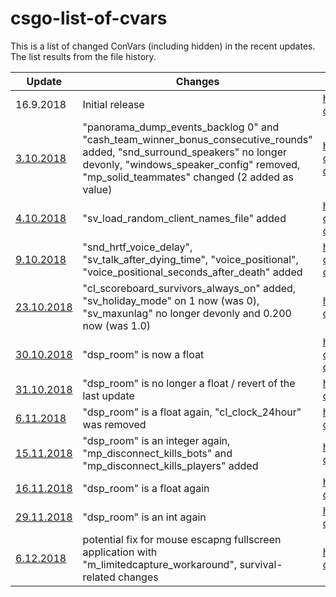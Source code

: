 # csgo-list-of-cvars

This is a list of changed ConVars (including hidden) in the recent updates. The list results from the file history.

| Update | Changes | Link |
| ------------- | ------------- | ------------- |
| 16.9.2018 | Initial release | https://github.com/funeralchris/csgo-list-of-cvars/blob/faf896ff13f61c9ab837ebe3e4375d47805dd682/cvars_all.log |
| [3.10.2018](http://blog.counter-strike.net/index.php/2018/10/21286/) | "panorama_dump_events_backlog 0" and "cash_team_winner_bonus_consecutive_rounds" added, "snd_surround_speakers" no longer devonly, "windows_speaker_config" removed, "mp_solid_teammates" changed (2 added as value)| https://github.com/funeralchris/csgo-list-of-cvars/commit/c944a5c69f5f689b5092ae3ac607661ce609badb#diff-ca2066e640294151d6fb370d1944ab19 |
| [4.10.2018](http://blog.counter-strike.net/index.php/2018/10/21312/) | "sv_load_random_client_names_file" added | https://github.com/funeralchris/csgo-list-of-cvars/commit/287893bf3de5ef5c897e2404ca421dd9581933bc#diff-ca2066e640294151d6fb370d1944ab19 |
| [9.10.2018](http://blog.counter-strike.net/index.php/2018/10/21333/) | "snd_hrtf_voice_delay", "sv_talk_after_dying_time", "voice_positional", "voice_positional_seconds_after_death" added | https://github.com/funeralchris/csgo-list-of-cvars/commit/cec2951ed09be9276a1b3cef8b37c512f0fcc9a6#diff-ca2066e640294151d6fb370d1944ab19 |
| [23.10.2018](http://blog.counter-strike.net/index.php/2018/10/21397/) | "cl_scoreboard_survivors_always_on" added, "sv_holiday_mode" on 1 now (was 0), "sv_maxunlag" no longer devonly and 0.200 now (was 1.0) | https://github.com/funeralchris/csgo-list-of-cvars/commit/92816a5ef03a3138adf2fb85cbee80d24ebb22cf |
| [30.10.2018](http://blog.counter-strike.net/index.php/2018/10/21440/) | "dsp_room" is now a float | https://github.com/funeralchris/csgo-list-of-cvars/commit/d58c02ab21c973f465d2f2820bc21ed9cfc230fc#diff-ca2066e640294151d6fb370d1944ab19 |
| [31.10.2018](https://www.reddit.com/r/GlobalOffensive/comments/9strph/counterstrike_global_offensive_update_for_103018/) | "dsp_room" is no longer a float / revert of the last update | https://github.com/funeralchris/csgo-list-of-cvars/commit/97178e2c76c62243068353f7dff5180953bafb6f |
| [6.11.2018](http://blog.counter-strike.net/index.php/2018/11/21456/) | "dsp_room" is a float again, "cl_clock_24hour" was removed | https://github.com/funeralchris/csgo-list-of-cvars/commit/b8cff69bf97b63bf169b35fde61f3583fa7dc5cc |
| [15.11.2018](http://blog.counter-strike.net/index.php/2018/11/21495/) | "dsp_room" is an integer again, "mp_disconnect_kills_bots" and "mp_disconnect_kills_players" added | https://github.com/funeralchris/csgo-list-of-cvars/commit/90ef6141ed78230be1659a6dbe79dc7d89048d97 |
| [16.11.2018](https://steamdb.info/patchnotes/3311412/) | "dsp_room" is a float again | https://github.com/funeralchris/csgo-list-of-cvars/commit/9294499de3f7ead782bc3e5b5aa0b694386db952 |
| [29.11.2018](http://blog.counter-strike.net/index.php/2018/11/21504/) | "dsp_room" is an int again | https://github.com/funeralchris/csgo-list-of-cvars/commit/71de077dd648c2075f999e3fa9624e5c158f4fcf |
| [6.12.2018](http://blog.counter-strike.net/index.php/2018/11/21504/) | potential fix for mouse escapng fullscreen application with "m_limitedcapture_workaround", survival-related changes | https://github.com/funeralchris/csgo-list-of-cvars/commit/c84f07f2a19a3c7d97f4f0fbdb7b7cd6c002611f |
